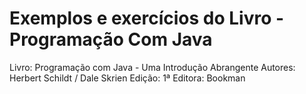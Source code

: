 # Exemplos e exercícios do Livro - Programação Com Java
Livro: Programação com Java - Uma Introdução Abrangente
Autores: Herbert Schildt / Dale Skrien
Edição: 1ª
Editora: Bookman 
